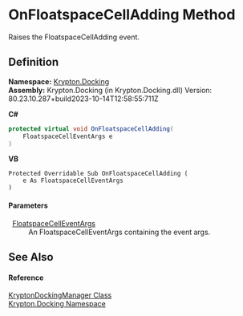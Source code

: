 # OnFloatspaceCellAdding Method


Raises the FloatspaceCellAdding event.



## Definition
**Namespace:** <a href="98399376-cf41-9454-4b4d-4fab2ca20bc7.md">Krypton.Docking</a>  
**Assembly:** Krypton.Docking (in Krypton.Docking.dll) Version: 80.23.10.287+build2023-10-14T12:58:55:711Z

**C#**
``` C#
protected virtual void OnFloatspaceCellAdding(
	FloatspaceCellEventArgs e
)
```
**VB**
``` VB
Protected Overridable Sub OnFloatspaceCellAdding ( 
	e As FloatspaceCellEventArgs
)
```



#### Parameters
<dl><dt>  <a href="3e1c5877-9b7a-f1cb-f867-55f29fc3be13.md">FloatspaceCellEventArgs</a></dt><dd>An FloatspaceCellEventArgs containing the event args.</dd></dl>

## See Also


#### Reference
<a href="6c9c237d-95cb-a4ce-72c6-cd7684d3287e.md">KryptonDockingManager Class</a>  
<a href="98399376-cf41-9454-4b4d-4fab2ca20bc7.md">Krypton.Docking Namespace</a>  
